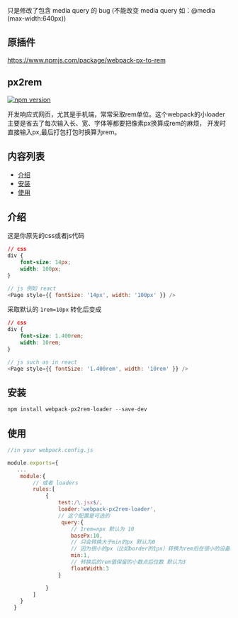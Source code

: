 只是修改了包含 media query 的 bug
(不能改变 media query 如：@media (max-width:640px))

## 原插件
https://www.npmjs.com/package/webpack-px-to-rem

## px2rem
[![npm version](https://badge.fury.io/js/webpack-px2rem-loader.svg)](https://badge.fury.io/js/webpack-px2rem-loader)

开发响应式网页，尤其是手机端，常常采取rem单位。这个webpack的小loader主要是省去了每次输入长、宽、字体等都要把像素px换算成rem的麻烦，
开发时直接输入px,最后打包打包时换算为rem。

## 内容列表
  - [介绍](#介绍)
  - [安装](#安装)
  - [使用](#使用)

## 介绍
这是你原先的css或者js代码
```css
// css
div {
    font-size: 14px;
    width: 100px;
}
```
```javascript
// js 例如 react
<Page style={{ fontSize: '14px', width: '100px' }} />
```
采取默认的 `1rem=10px` 转化后变成
```css
// css
div {
    font-size: 1.400rem;
    width: 10rem;
}
```
```javascript
// js such as in react
<Page style={{ fontSize: '1.400rem', width: '10rem' }} />
```

## 安装
```javascript
npm install webpack-px2rem-loader --save-dev
```

## 使用
```javascript
//in your webpack.config.js

module.exports={
   ...
    module:{
        // 或者 loaders
        rules:[
            {
                test:/\.jsx$/,
                loader:'webpack-px2rem-loader',
                // 这个配置是可选的
                 query:{
                    // 1rem=npx 默认为 10
                    basePx:10,
                    // 只会转换大于min的px 默认为0
                    // 因为很小的px（比如border的1px）转换为rem后在很小的设备上结果会小于1px，有的设备就会不显示
                    min:1,
                    // 转换后的rem值保留的小数点后位数 默认为3
                    floatWidth:3
                }

            }
        ]
    }
  }
```
